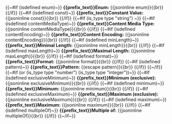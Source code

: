 {{~#if (isdefined enum)~}}
**{{prefix_text}}Enum:** {{jsoninline enum}}{{br}}
{{/if}}
{{~#if (isdefined const)~}}
**{{prefix_text}}Constant Value:** {{jsoninline const}}{{br}}
{{/if}}
{{~#if (is_type type "string") ~}}
	{{~#if (isdefined contentMediaType)~}}
**{{prefix_text}}Content Media Type:** {{jsoninline contentMediaType}}{{br}}
{{/if}}
	{{~#if (isdefined contentEncoding)~}}
**{{prefix_text}}Content Encoding:** {{jsoninline contentEncoding}}{{br}}
{{/if}}
	{{~#if (isdefined minLength)~}}
**{{prefix_text}}Minimal Length:** {{jsoninline minLength}}{{br}}
{{/if}}
	{{~#if (isdefined maxLength)~}}
**{{prefix_text}}Maximal Length:** {{jsoninline maxLength}}{{br}}
{{/if}}
	{{~#if (isdefined format)~}}
**{{prefix_text}}Format:** {{jsoninline format}}{{br}}
{{/if}}
	{{~#if (isdefined pattern)~}}
**{{prefix_text}}Pattern:** {{escape pattern}}{{br}}
{{/if}}
{{~/if}}
{{~#if (or (is_type type "number") (is_type type "integer"))~}}
	{{~#if (isdefined exclusiveMinimum)~}}
**{{prefix_text}}Minimum (exclusive):** {{jsoninline exclusiveMinimum}}{{br}}
{{/if}}
	{{~#if (isdefined minimum)~}}
**{{prefix_text}}Minimum:** {{jsoninline minimum}}{{br}}
{{/if}}
	{{~#if (isdefined exclusiveMaximum)~}}
**{{prefix_text}}Maximum (exclusive):** {{jsoninline exclusiveMaximum}}{{br}}
{{/if}}
	{{~#if (isdefined maximum)~}}
**{{prefix_text}}Maximum:** {{jsoninline maximum}}{{br}}
{{/if}}
	{{~#if (isdefined multipleOf)~}}
**{{prefix_text}}Multiple of:** {{jsoninline multipleOf}}{{br}}
{{/if}}
{{~/if~}}
